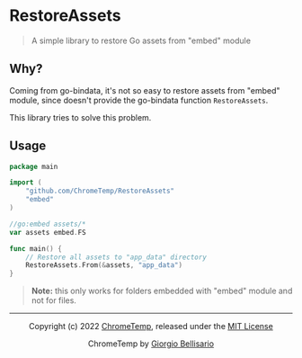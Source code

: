 <!-- cspell:word bindata -->

# RestoreAssets

> A simple library to restore Go assets from "embed" module

## Why?

Coming from go-bindata, it's not so easy to restore assets from "embed" module, since doesn't provide the go-bindata function `RestoreAssets`.

This library tries to solve this problem.

## Usage

```go
package main

import (
    "github.com/ChromeTemp/RestoreAssets"
    "embed"
)

//go:embed assets/*
var assets embed.FS

func main() {
    // Restore all assets to "app_data" directory
    RestoreAssets.From(&assets, "app_data")
}
```

> **Note:** this only works for folders embedded with "embed" module and not for files.

---

<p align="center">Copyright (c) 2022 <a href="https://github.com/ChromeTemp">ChromeTemp</a>, released under the <a href="https://github.com/ChromeTemp/ChromeTemp/blob/main/LICENSE">MIT License</a></p>
<p align="center">ChromeTemp by <a href="https://github.com/Bellisario">Giorgio Bellisario</a></p>
